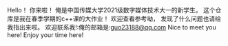Hello！
你来啦！
俺是中国传媒大学2021级数字媒体技术大一的新学生。
这个仓库是我在春季学期的c++课的大作业！
欢迎查看参考呦，
发现了什么问题也请给我指出来啦。
欢迎联系我!:俺的邮箱是:guo23188@qq.com
Nice to meet you here!
Enjoy your time here!
 
